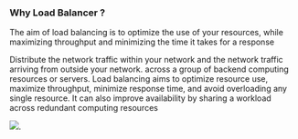 ### Why Load Balancer ?

The aim of load balancing is to optimize the use of your resources, while maximizing throughput and minimizing the time it takes for a response

Distribute the network traffic within your network and the network traffic arriving from outside your network.
across a group of backend computing resources or servers. Load balancing aims to optimize resource use, maximize throughput, minimize response time, and avoid overloading any single resource. It can also improve availability by sharing a workload across redundant computing resources



![](https://docs.microsoft.com/en-us/learn/wwl-azure/load-balancing-non-https-traffic-azure/media/load-balancing-decision-tree-3f132096.png).
